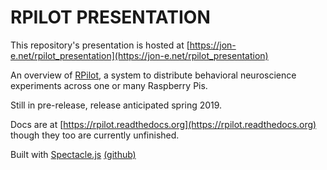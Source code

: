 # RPILOT PRESENTATION

This repository's presentation is hosted at [https://jon-e.net/rpilot_presentation](https://jon-e.net/rpilot_presentation)

An overview of [RPilot](https://git.io/rpilot), a system to distribute behavioral neuroscience experiments across one or many Raspberry Pis.

Still in pre-release, release anticipated spring 2019.

Docs are at [https://rpilot.readthedocs.org](https://rpilot.readthedocs.org) though they too are currently unfinished.


Built with [Spectacle.js](https://formidable.com/open-source/spectacle/) [(github)](https://github.com/FormidableLabs/spectacle)

